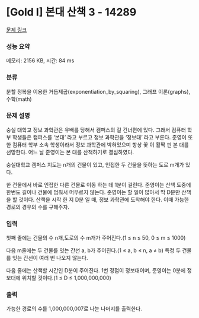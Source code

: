# [Gold I] 본대 산책 3 - 14289 

[문제 링크](https://www.acmicpc.net/problem/14289) 

### 성능 요약

메모리: 2156 KB, 시간: 84 ms

### 분류

분할 정복을 이용한 거듭제곱(exponentiation_by_squaring), 그래프 이론(graphs), 수학(math)

### 문제 설명

<p>숭실 대학교 정보 과학관은 유배를 당해서 캠퍼스의 길 건너편에 있다. 그래서 컴퓨터 학부 학생들은 캠퍼스를 ‘본대’ 라고 부르고 정보 과학관을 ‘정보대’ 라고 부른다. 준영이 또한 컴퓨터 학부 소속 학생이라서 정보 과학관에 박혀있으며 항상 꽃 이 활짝 핀 본 대를 선망한다. 어느 날 준영이는 본 대를 산책하기로 결심하였다.</p>

<p>숭실대학교 캠퍼스 지도는 n개의 건물이 있고, 인접한 두 건물을 뜻하는 도로 m개가 있다.</p>

<p>한 건물에서 바로 인접한 다른 건물로 이동 하는 데 1분이 걸린다. 준영이는 산책 도중에 한번도 길이나 건물에 멈춰서 머무르지 않는다. 준영이는 할 일이 많아서 딱 D분만 산책을 할 것이다. 산책을 시작 한 지 D분 일 때, 정보 과학관에 도착해야 한다. 이때 가능한 경로의 경우의 수를 구해주자.</p>

### 입력 

 <p>첫째 줄에는 건물의 수 n개,도로의 수 m개가 주어진다.(1 ≤ n ≤ 50, 0 ≤ m ≤ 1000)</p>

<p>다음 m줄에는 두 건물를 잇는 간선 a, b가 주어진다.(1 ≤ a, b ≤ n, a ≠ b) 특정 두 건물를 잇는 간선이 여러 번 나오지 않는다.</p>

<p>다음 줄에는 산책할 시간인 D분이 주어진다. 1번 정점이 정보대이며, 준영이는 0분에 정보대에 위치할 것이다.(1 ≤ D ≤ 1,000,000,000)</p>

### 출력 

 <p>가능한 경로의 수를 1,000,000,007로 나눈 나머지를 출력한다.</p>

